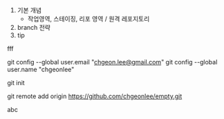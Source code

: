1. 기본 개념
    -  작업영역, 스테이징, 리포 영역  / 원격 레포지토리 
2. branch 전략
3. tip

fff

git config --global user.email "chgeon.lee@gmail.com"
git config --global user.name "chgeonlee"

git init 

git remote add origin https://github.com/chgeonlee/empty.git

abc
